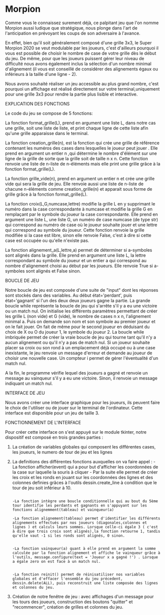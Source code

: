 # Morpion


Comme vous le connaissez  surement déjà, ce palpitant jeu que l'on nomme Morpion aussi ludique que stratégique, nous plonge dans l'art de l'anticipation en prévoyant les coups de son adversaire à l'avance.

En effet, bien qu'il soit généralement composé d'une grille 3x3, le Super Morpion 2020 se veut modulable par les joueurs, c'est d'ailleurs pourquoi il vous est possible de choisir le nombre de case de votre grille dès le début du jeu.
De même, pour que les joueurs puissent gérer leur niveau de difficulté nous avons également inclus la sélection d'un nombre minimal d'alignement (il vous est conseillé de considérer des alignements égaux ou inférieurs à la taille d'une ligne - 2).

Nous avons souhaité réaliser un jeu accessible au plus grand nombre, c'est pourquoi un affichage est réalisé directement sur votre terminal,uniquement pour une grille 3x3 pour rendre la partie plus lisible et interactive.



EXPLICATION DES FONCTIONS

Le code du jeu se compose de 5 fonctions:

La fonction format_grille(L), prend en argument une liste L, dans notre cas une grille, soit une liste de liste, et print chaque ligne de cette liste afin qu'une grille apparaisse dans le terminal.

La fonction creation_grille(n), est la fonction qui crée une grille de référence  contenant les numéros des cases dans lesquelles le joueur peut jouer . Elle prend en argument un entier n ,qui détermine le nombre d'élément sur une ligne de la grille de sorte que la grille soit de taille n x n. Cette fonction renvoie une liste de n-liste de n-éléments mais elle print une grille grâce à la fonction format_grille(L).

La fonction grille_vide(n), prend en argument un entier n et crée une grille vide qui sera la grille de jeu. Elle renvoie aussi une liste de n-liste de chacune n-éléments comme creation_grille(n) et apparait sous forme de grille grâce à la fonction format_grille(L).


La fonction croix(L,G,numcase,lettre) modifie la grille L en y supprimant le numéro dans la case correspondante à numcase et modifie la grille G en remplaçant par le symbole du joueur la case correspondante. Elle prend en argument une liste L, une liste G, un numéro de case numcase (de type str) qui correspond au numéro de case où le joueur souhaite jouer et une lettre qui correspond au symbole du joueur. Cette fonction renvoie la grille modifiée si la case est libre, sinon elle renvoie False, c'est à dire si cette case est occupée ou qu'elle n'existe pas.

La fonction alignement_a(L,lettre,a) permet de déterminer si a-symboles sont alignés dans la grille. Elle prend en argument une liste L, la lettre correspondant au symbole du joueur et un entier a qui correspond au nombre d'alignement choisi au début par les joueurs. Elle renvoie True si a-symboles sont alignés et False sinon.



BOUCLE DE JEU

Notre boucle de jeu est composée d'une suite de "input" dont les réponses sont stockés dans des variables. Au début état='perdant', puis état='gagnant' si l'un des deux deux joueurs gagne la partie.
La grande boucle while représente la boucle de jeu qui s'arrête s'il y a eu une victoire ou un match nul. 
On initialise les différents paramètres permettant de créer les grille L (non vide) et G (vide), le nombre de cases n x n, l'alignement minimal a. Puis on demande son nom et son symbole au premier joueur et on le fait jouer. On fait de même pour le second joueur en déduisant du choix de X ou O du joueur 1, le symbole du joueur 2.
La boucle while imbriquée permet de créer la vraie boucle de jeu qui tourne tant qu'il n'y a aucun alignement ou qu'il n'y a pas de match nul. 
Si un joueur souhaite placer sa croix ou son rond à un emplacement déjà occupé ou à une case inexistante, le jeu renvoie un message d'erreur et demande au joueur de choisir une nouvelle case. Un compteur i permet de gérer l'éventualité d'un match nul.

A la fin, le programme vérifie lequel des joueurs a gagné et renvoie un message au vainqueur s'il y a eu une victoire. Sinon, il renvoie un message indiquant un match nul.

INTERFACE DE JEU

Nous avons créer une interface graphique pour les joueurs, ils peuvent faire le choix de l'utiliser ou de jouer sur le terminal de l'ordinateur. Cette interface est disponible pour un jeu de taille 3. 

FONCTIONNEMENT DE L'INTERFACE 

Pour créer cette interface on s'est appuyé sur le module tkinter, notre dispositif est composé en trois grandes parties :

  1) La création de variables globales qui composent les différentes cases, les joueurs, le numero de tour de jeu et les lignes
  
  2) La definitions des différentes fonctions auxquelles on va faire appel : - La fonction afficher(event) qui a pour but d'afficher les coordonnées de la case sur laquelle la souris à cliquer 
                                                                            - Par la suite elle permet de créer les croix et les ronds en jouant sur les coordonnées des lignes et des colonnes definies grâces à l'outils dessin.create_line à condition que le tour de jeu soit inférieur à 10. 
                                                                            
                                                                            -La fonction intègre une boucle conditionnelle qui au bout du 5ème tour identifie les perdants et gagnants en s'appuyant sur les fonctions alignemment(tableau) et vainqueur(a) 
                                                                            -La fonction alignement(tableau) permet d'identifier les différents alignements effectués par nos joueurs (diagonales,colonnes et lignes ) et calculs leurs sommes. Lorsque celle-ci égale 3 ( c'est à dire que trois croix sont alignés),la fonction retourne 1, tandis qu'elle vaut -1 si les ronds sont alignés, 0 sinon.
                                                                            
                                                                            -La fonction vainqueur(a) quant à elle prend en argument la somme calculée par la fonction alignement et affiche le vainqueur grâce à l'outils, message.configure(text = 'Joueur x a gagné !') . Lorsque a égale zero on est face à un match nul.
                                                                            
                                                                            -La fonction reinit() permet de réinisatiliser nos variables globales et d'effacer l'ensemble du jeu précedent, dessin.delete(ALL), puis reconstruit une liste composée des lignes et colonnes du jeu.
                                                                            
                                                                            
3) Création de notre fenêtre de jeu : avec affichages d'un message pour les tours des joueurs, construction des boutons "quitter" et "recommencer", création de grilles et colonnes du jeu.


